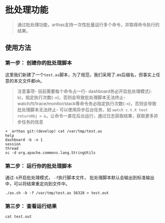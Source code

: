 

# 批处理功能

> 通过批处理功能，arthas支持一次性批量运行多个命令，并取得命令执行的结果。

## 使用方法

### 第一步： 创建你的批处理脚本

这里我们新建了一个`test.as`脚本，为了规范，我们采用了.as后缀名，但事实上任意的本文文件都ok。

> 注意事项- 目前需要每个命令占一行- dashboard务必开启批处理模式(`-b`)，指定执行次数(`-n`)，否则会导致批处理脚本无法终止- watch/tt/trace/monitor/stack等命令务必指定执行次数(`-n`)，否则会导致批处理脚本无法终止- 可以使用异步后台任务，如 `watch c.t.X test returnObj > &`，让命令一直在后台运行，通过日志获取结果，获取更多异步任务的信息

```
➜  arthas git:(develop) cat /var/tmp/test.as
help
dashboard -b -n 1
session
thread
sc -d org.apache.commons.lang.StringUtils
```

### 第二步： 运行你的批处理脚本

通过`-b`开启批处理模式， `-f`执行脚本文件， 批处理脚本默认会输出到标准输出中，可以将结果重定向到文件中。

```
./as.sh -b -f /var/tmp/test.as 56328 > test.out
```

### 第三步： 查看运行结果

```
cat test.out
```

